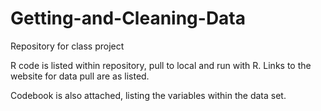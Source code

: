# Getting-and-Cleaning-Data

Repository for class project

R code is listed within repository, pull to local and run with R. Links to the website for data pull are as listed.

Codebook is also attached, listing the variables within the data set. 
